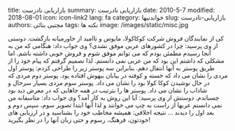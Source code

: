 title: بازاریابی نادرست
summary: بازاریابی نادرست
date: 2010-5-7
modified: 2018-08-01
icon:  icon-link2
lang: fa
category: خواندنیها
slug: بازاریابی-نادرست
authors: مجتبی بنائی
tags: نکته ها
image: /images/static/misc.jpg

كی از نمایندگان  فروش شركت كوكاكولا، مایوس و ناامید از خاورمیانه بازگشت.  دوستی از وی  پرسید: چرا  در كشورهای عربی موفق نشدی؟ وی جواب داد: هنگامی كه  من به آنجا  رسیدم مطمئن بودم كه می توانم موفق شوم و فروش خوبی داشته  باشم. اما مشكلی  كه داشتم این بود كه من عربی نمی دانستم. لذا تصمیم گرفتم  كه پیام خود را  از طریق پوستر به آنها انتقال دهم. بنابراین سه پوستر زیر  را طراحی كردم:  پوستر اول مردی را نشان می داد كه خسته و كوفته در بیابان  بیهوش افتاده  بود. پوستر دوم مردی كه در حال نوشیدن كوكا كولا بود را نشان  می داد.  پوستر سوم مردی بسیار سرحال و شاداب را نشان می داد. پوستر ها را  بترتیب  در همه جاهایی که در معرض دید بود چسباندم. دوستش از وی پرسید: آیا  این  روش به كار آمد؟ وی جواب داد: متاسفانه من نمی دانستم عربها از راست به  چپ  می خوانند و لذا آنها ابتدا تصویر سوم، سپس دوم و بعد اول را دیدند ...  نتیجه اخلاقی:  همیشه مخاطب خود را بشناسید و در ارزیابی های خودتون،  فرهنگ، رسوم و حتی  زبان آنها را در نظر بگیرید!